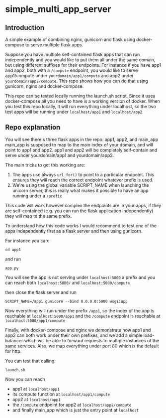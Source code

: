# simple_multi_app_server

## Introduction
A simple example of combining nginx, gunicorn and flask using docker-compose to serve multiple flask apps.

Suppose you have multiple self-contained flask apps that can run independently and you would like to put them all under the same domain, but using different suffixes for their endpoints. 
For instance if you have app1 and app2, both with a `/compute` endpoint, you would like to serve app1/compute under `yourdomain/app1/compute` and app2 under `yourdomain/app2/compute`.
This repo shows how you can do that using gunicorn, nginx and docker-compose.

This repo can be tested locally running the launch.sh script. Since it uses docker-compose all you need to have is a working version of docker.
When you test this repo locally, it will run everything under localhost, so the two test apps will be running under `localhost/app1` and `localhost/app2`

## Repo explanation

You will see there's three flask apps in the repo: app1, app2, and main_app
main_app is supposed to map to the main index of your domain, and will point to app1 and app2.
app1 and app2 will be completely self-contain and serve under yourdomain/app1 and yourdomain/app2. 

The main tricks to get this working are:
1. The apps use always `url_for()` to point to a particular endpoint. This ensures they will reach the correct endpoint whatever prefix is used.
2. We're using the global variable SCRIPT_NAME when launching the unicorn server, this is really what makes it possible to have an app running under a `/prefix`

This code will work however complex the endpoints are in your apps, if they are self-contained (e.g. you can run the flask application independently) they will map to the same prefix.

To understand how this code works I would recommend to test one of the apps independently first as a flask server and then using gunicorn.

For instance you can: 

`cd app1`

and run 

`app.py`

You will see the app is not serving under `localhost:5000` a prefix and you can reach both `localhost:5000/` and `localhost:5000/compute`

then close the flask server and run 

`SCRIPT_NAME=/app1 gunicorn --bind 0.0.0.0:5000 wsgi:app`

Now everything will run under the prefix `/app1`, so the index of the app is reachable at `localhost:5000/app1` and the `/compute` endpoint is reachable at `localhost:5000/app1/compute`

Finally, with docker-compose and nginx we demonstrate how app1 and app2 can both work under their own prefixes, and we add a simple load-balancer which will be able to forward requests to multiple instances of the same services. Also, we map everything under port 80 which is the default for http.

You can test that calling:

`launch.sh`

Now you can reach 
* app1 at `localhost/app1`
* its compute function at `localhost/app1/compute`
* app2 at `localhost/app1`
* the `/compute` endpoint for app2 at `localhost/app2/compute`
* and finally main_app which is just the entry point at `localhost` 

